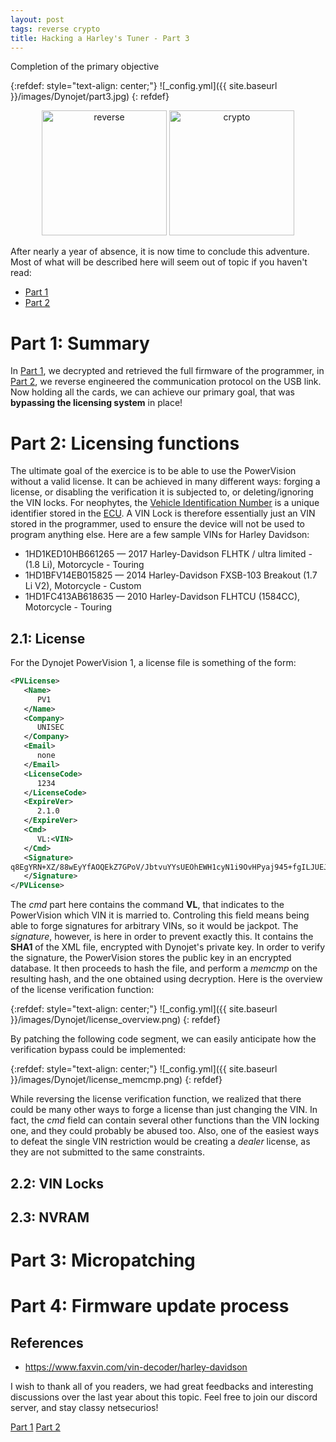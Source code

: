 ```yaml
---
layout: post
tags: reverse crypto
title: Hacking a Harley's Tuner - Part 3
---
```


Completion of the primary objective

{:refdef: style="text-align: center;"}
![_config.yml]({{ site.baseurl }}/images/Dynojet/part3.jpg)
{: refdef}


<div style="text-align: center;">
 <a href="/tags#system"><img src="{{ site.baseurl }}/icons/reverse.png" width="200" title="reverse" ></a>
   <a href="/tags#system"><img src="{{ site.baseurl }}/icons/crypto.png" width="200" title="crypto" ></a>
</div>



After nearly a year of absence, it is now time to conclude this adventure. Most of what will be described here will seem out of topic if you haven't read:

* <a href="https://therealunicornsecurity.github.io/Powervision-1/">Part 1</a>
* <a href="https://therealunicornsecurity.github.io/Powervision-2/">Part 2</a>

# Part 1: Summary

In <a href="https://therealunicornsecurity.github.io/Powervision-1/">Part 1</a>, we decrypted and retrieved the full firmware of the programmer,  in <a href="https://therealunicornsecurity.github.io/Powervision-2/">Part 2</a>, we reverse engineered the communication protocol on the USB link. Now holding all the cards, we can achieve our primary goal, that was **bypassing the licensing system** in place!



# Part 2: Licensing functions

The ultimate goal of the exercice is to be able to use the PowerVision without a valid license. It can be achieved in many different ways: forging a license, or disabling the verification it is subjected to, or deleting/ignoring the VIN locks. For neophytes, the <a href="https://en.wikipedia.org/wiki/Vehicle_identification_number">Vehicle Identification Number</a> is a unique identifier stored in the <a href="https://en.wikipedia.org/wiki/Electronic_control_unit">ECU</a>. A VIN Lock is therefore essentially just an VIN stored in the programmer, used to ensure the device will not be used to program anything else. Here are a few sample VINs for Harley Davidson:

- 1HD1KED10HB661265 — 2017 Harley-Davidson FLHTK / ultra limited - (1.8 Li), Motorcycle - Touring
- 1HD1BFV14EB015825 — 2014 Harley-Davidson FXSB-103 Breakout (1.7 Li V2), Motorcycle - Custom
- 1HD1FC413AB618635 — 2010 Harley-Davidson FLHTCU (1584CC), Motorcycle - Touring

## 2.1: License

For the Dynojet PowerVision 1, a license file is something of the form:

```XML
<PVLicense>
   <Name>
      PV1
   </Name>
   <Company>
      UNISEC
   </Company>
   <Email>
      none
   </Email>
   <LicenseCode>
      1234
   </LicenseCode>
   <ExpireVer>
      2.1.0
   </ExpireVer>
   <Cmd>
      VL:<VIN>
   </Cmd>
   <Signature>
q8EgYRN+XZ/88wEyYfAOQEkZ7GPoV/JbtvuYYsUEOhEWH1cyN1i9OvHPyaj945+fgILJUEJNaGgM15YUwtlsJQ==
   </Signature>
</PVLicense>
```
The *cmd* part here contains the command **VL**, that indicates to the PowerVision which VIN it is married to. Controling this field means being able to forge signatures for arbitrary VINs, so it would be jackpot. The *signature*, however, is here in order to prevent exactly this. It contains the **SHA1** of the XML file, encrypted with Dynojet's private key. In order to verify the signature, the PowerVision stores the public key in an encrypted database. It then proceeds to hash the file, and perform a *memcmp* on the resulting hash, and the one obtained using decryption. Here is the overview of the license verification function:

{:refdef: style="text-align: center;"}
![_config.yml]({{ site.baseurl }}/images/Dynojet/license_overview.png)
{: refdef}

By patching the following code segment, we can easily anticipate how the verification bypass could be implemented:

{:refdef: style="text-align: center;"}
![_config.yml]({{ site.baseurl }}/images/Dynojet/license_memcmp.png)
{: refdef}

While reversing the license verification function, we realized that there could be many other ways to forge a license than just changing the VIN. In fact, the *cmd* field can contain several other functions than the VIN locking one, and they could probably be abused too. Also, one of the easiest ways to defeat the single VIN restriction would be creating a *dealer* license, as they are not submitted to the same constraints.

## 2.2: VIN Locks

## 2.3: NVRAM 

# Part 3: Micropatching

# Part 4: Firmware update process


## References

* https://www.faxvin.com/vin-decoder/harley-davidson




I wish to thank all of you readers, we had great feedbacks and interesting discussions over the last year about this topic. Feel free to join our discord server, and stay classy netsecurios!
 
[Part 1](https://therealunicornsecurity.github.io/Powervision-1/)
[Part 2](https://therealunicornsecurity.github.io/Powervision-2/)
